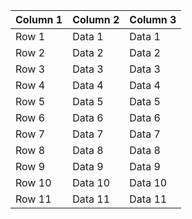 | Column 1   | Column 2   | Column 3   |
|------------|------------|------------|
| Row 1      | Data 1     | Data 1     |
| Row 2      | Data 2     | Data 2     |
| Row 3      | Data 3     | Data 3     |
| Row 4      | Data 4     | Data 4     |
| Row 5      | Data 5     | Data 5     |
| Row 6      | Data 6     | Data 6     |
| Row 7      | Data 7     | Data 7     |
| Row 8      | Data 8     | Data 8     |
| Row 9      | Data 9     | Data 9     |
| Row 10     | Data 10    | Data 10    |
| Row 11     | Data 11    | Data 11    |
